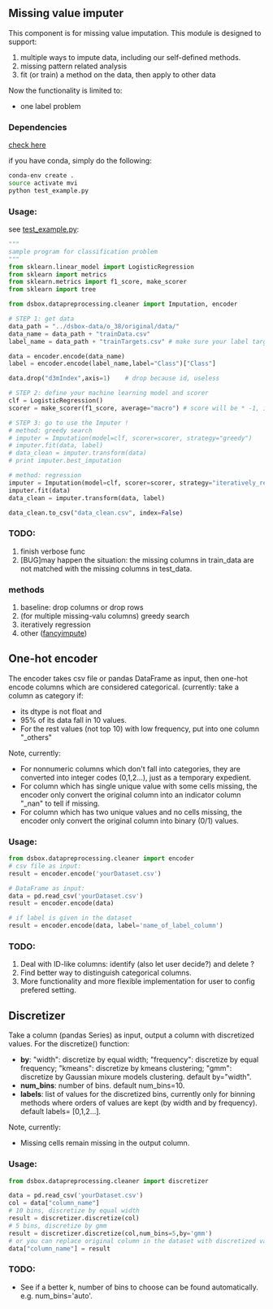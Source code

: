 ## Missing value imputer
This component is for missing value imputation. This module is designed to support:

1. multiple ways to impute data, including our self-defined methods.
2. missing pattern related analysis
3. fit (or train) a method on the data, then apply to other data

Now the functionality is limited to:

* one label problem

### Dependencies
[check here](environment.yml)

if you have conda, simply do the following:

```sh
conda-env create .
source activate mvi
python test_example.py
```

### Usage:
see [test_example.py](test_example.py):

```python
"""
sample program for classification problem
"""
from sklearn.linear_model import LogisticRegression
from sklearn import metrics
from sklearn.metrics import f1_score, make_scorer
from sklearn import tree

from dsbox.datapreprocessing.cleaner import Imputation, encoder

# STEP 1: get data
data_path = "../dsbox-data/o_38/original/data/"
data_name = data_path + "trainData.csv"
label_name = data_path + "trainTargets.csv" # make sure your label target is in the second column of this file

data = encoder.encode(data_name)
label = encoder.encode(label_name,label="Class")["Class"]

data.drop("d3mIndex",axis=1)    # drop because id, useless

# STEP 2: define your machine learning model and scorer
clf = LogisticRegression()
scorer = make_scorer(f1_score, average="macro") # score will be * -1, if greater_is_better is set to False

# STEP 3: go to use the Imputer !
# method: greedy search
# imputer = Imputation(model=clf, scorer=scorer, strategy="greedy")
# imputer.fit(data, label)
# data_clean = imputer.transform(data)
# print imputer.best_imputation

# method: regression
imputer = Imputation(model=clf, scorer=scorer, strategy="iteratively_regre")
imputer.fit(data)
data_clean = imputer.transform(data, label)

data_clean.to_csv("data_clean.csv", index=False)
```


### TODO:
1. finish verbose func
2. [BUG]may happen the situation: the missing columns in train\_data are not matched with the missing columns in test\_data. 

### methods
1. baseline: drop columns or drop rows
2. (for multiple missing-valu columns) greedy search
3. iteratively regression
4. other ([fancyimpute](https://github.com/hammerlab/fancyimpute))

## One-hot encoder
The encoder takes csv file or pandas DataFrame as input, then one-hot encode columns which are considered categorical. (currently:
take a column as category if:
* its dtype is not float and
* 95% of its data fall in 10 values.
* For the rest values (not top 10) with low frequency, put into one column "_others"

Note, currently: 
* For nonnumeric columns which don't fall into categories, they are converted into integer codes (0,1,2...), just as a temporary expedient.
* For column which has single unique value with some cells missing, the encoder only
  convert the original column into an indicator column "_nan" to tell if missing.
* For column which has two unique values and no cells missing, the encoder only convert
  the original column into binary (0/1) values.

### Usage:
```python
from dsbox.datapreprocessing.cleaner import encoder
# csv file as input: 
result = encoder.encode('yourDataset.csv')

# DataFrame as input:
data = pd.read_csv('yourDataset.csv')
result = encoder.encode(data)

# if label is given in the dataset
result = encoder.encode(data, label='name_of_label_column')

```

### TODO:
1. Deal with ID-like columns: identify (also let user decide?) and delete ? 
2. Find better way to distinguish categorical columns.
3. More functionality and more flexible implementation for user to config prefered setting.


## Discretizer
Take a column (pandas Series) as input, output a column with discretized values. For the discretize() function:
* **by**: "width": discretize by equal width; "frequency": discretize by equal frequency; "kmeans": discretize by kmeans clustering; "gmm": discretize by Gaussian mixure models clustering. default by="width".
* **num_bins**: number of bins. default num_bins=10.
* **labels**: list of values for the discretized bins, currently only for binning methods where orders of values are kept (by width and by frequency). default labels= [0,1,2...].


Note, currently: 
* Missing cells remain missing in the output column.

### Usage:
```python
from dsbox.datapreprocessing.cleaner import discretizer

data = pd.read_csv('yourDataset.csv')
col = data["column_name"]
# 10 bins, discretize by equal width
result = discretizer.discretize(col)
# 5 bins, discretize by gmm
result = discretizer.discretize(col,num_bins=5,by='gmm')
# or you can replace original column in the dataset with discretized values
data["column_name"] = result

```

### TODO:
- See if a better k, number of bins to choose can be found automatically. e.g. num_bins='auto'.
